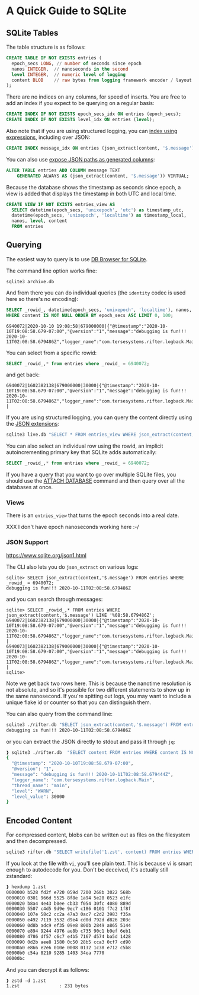 # A Quick Guide to SQLite

## SQLite Tables

The table structure is as follows:

```sql
CREATE TABLE IF NOT EXISTS entries (
  epoch_secs LONG, // number of seconds since epoch
  nanos INTEGER,  // nanoseconds in the second
  level INTEGER,  // numeric level of logging
  content BLOB    // raw bytes from logging framework encoder / layout
);
```

There are no indices on any columns, for speed of inserts.  You are free to add an index if you expect to be querying on a regular basis:

```sql
CREATE INDEX IF NOT EXISTS epoch_secs_idx ON entries (epoch_secs);
CREATE INDEX IF NOT EXISTS level_idx ON entries (level);
```

Also note that if you are using structured logging, you can [index using expressions](https://www.sqlite.org/expridx.html), including over JSON:

```sql
CREATE INDEX message_idx ON entries (json_extract(content, '$.message') COLLATE NOCASE);
```

You can also use [expose JSON paths as generated columns](https://dgl.cx/2020/06/sqlite-json-support):

```sql
ALTER TABLE entries ADD COLUMN message TEXT
    GENERATED ALWAYS AS (json_extract(content, '$.message')) VIRTUAL;
```

Because the database shows the timestamp as seconds since epoch, a view is added that displays the timestamp in both UTC and local time.

```sql
CREATE VIEW IF NOT EXISTS entries_view AS
  SELECT datetime(epoch_secs, 'unixepoch', 'utc') as timestamp_utc,
  datetime(epoch_secs, 'unixepoch', 'localtime') as timestamp_local,
  nanos, level, content
  FROM entries
```

## Querying

The easiest way to query is to use [DB Browser for SQLite](https://sqlitebrowser.org/).

The command line option works fine:

```
sqlite3 archive.db
```

And from there you can do individual queries (the `identity` codec is used here so there's no
 encoding):

```sql
SELECT _rowid_, datetime(epoch_secs, 'unixepoch', 'localtime'), nanos, content FROM entries
WHERE content IS NOT NULL ORDER BY epoch_secs ASC LIMIT 0, 100;
```

```
6940072|2020-10-10 19:08:58|679000000|{"@timestamp":"2020-10-10T19:08:58.679-07:00","@version":"1","message":"debugging is fun!!! 2020-10-11T02:08:58.679486Z","logger_name":"com.tersesystems.rifter.logback.Main","thread_name":"main","level":"WARN","level_value":30000}
```

You can select from a specific rowid:

```sql
SELECT _rowid_,* from entries where _rowid_ = 6940072;
```

and get back:

```
6940072|1602382138|679000000|30000|{"@timestamp":"2020-10-10T19:08:58.679-07:00","@version":"1","message":"debugging is fun!!! 2020-10-11T02:08:58.679486Z","logger_name":"com.tersesystems.rifter.logback.Main","thread_name":"main","level":"WARN","level_value":30000}
|
```

If you are using structured logging, you can query the content directly using the [JSON
 extensions](https://www.sqlite.org/json1.html):

```bash
sqlite3 live.db "SELECT * FROM entries_view WHERE json_extract(content, '$.message') LIKE 'warning%' LIMIT 1"
```

You can also select an individual row using the rowid, an implicit autoincrementing primary key that SQLite adds automatically:

```sql
SELECT _rowid_,* from entries where _rowid_ = 6940072;
```

If you have a query that you want to go over multiple SQLite files, you should use the [ATTACH DATABASE](https://www.sqlite.org/lang_attach.html) command and then query over all the databases at once.

### Views

There is an `entries_view` that turns the epoch seconds into a real date.

XXX I don't have epoch nanoseconds working here :-/

### JSON Support

https://www.sqlite.org/json1.html

The CLI also lets you do `json_extract` on various logs:

```
sqlite> SELECT json_extract(content,'$.message') FROM entries WHERE _rowid_ = 6940072;
debugging is fun!!! 2020-10-11T02:08:58.679486Z
```

and you can search through messages:

```
sqlite> SELECT _rowid_,* FROM entries WHERE json_extract(content,'$.message') LIKE '%08:58.679486Z';
6940072|1602382138|679000000|30000|{"@timestamp":"2020-10-10T19:08:58.679-07:00","@version":"1","message":"debugging is fun!!! 2020-10-11T02:08:58.679486Z","logger_name":"com.tersesystems.rifter.logback.Main","thread_name":"main","level":"WARN","level_value":30000}
|
6940073|1602382138|679000000|30000|{"@timestamp":"2020-10-10T19:08:58.679-07:00","@version":"1","message":"debugging is fun!!! 2020-10-11T02:08:58.679486Z","logger_name":"com.tersesystems.rifter.logback.Main","thread_name":"main","level":"WARN","level_value":30000}
|
sqlite>
```

Note we get back two rows here.  This is because the nanotime resolution is not absolute, and so it's possible for two different statements to show up in the same nanosecond.  If you're spitting out logs, you may want to include a unique flake id or counter so that you can distinguish them.

You can also query from the command line:

```bash
sqlite3 ./rifter.db "SELECT json_extract(content,'$.message') FROM entries WHERE _rowid_ = 6940072"
debugging is fun!!! 2020-10-11T02:08:58.679486Z
```

or you can extract the JSON directly to stdout and pass it through `jq`:

```bash
❱ sqlite3 ./rifter.db  "SELECT content FROM entries WHERE content IS NOT NULL LIMIT 1" | jq
{
  "@timestamp": "2020-10-10T19:08:58.679-07:00",
  "@version": "1",
  "message": "debugging is fun!!! 2020-10-11T02:08:58.679444Z",
  "logger_name": "com.tersesystems.rifter.logback.Main",
  "thread_name": "main",
  "level": "WARN",
  "level_value": 30000
}
```

## Encoded Content

For compressed content, blobs can be written out as files on the filesystem and then decompressed.

```bash
sqlite3 rifter.db "SELECT writefile('1.zst', content) FROM entries WHERE _rowid_ = 1"
```

If you look at the file with `vi`, you'll see plain text.  This is because vi is smart enough to autodecode for you. Don't be deceived, it's actually still zstandard:

```bash
❱ hexdump 1.zst
0000000 b528 fd2f e720 059d 7200 268b 3022 568b
0000010 0301 966d 5525 8f8e 1a94 5e28 0523 e1fc
0000020 b8a4 4e43 b0ee cb33 f054 30fc 4080 889d
0000030 5507 c4d5 9d9e 9ec7 c186 0101 f7c2 1f8f
0000040 107e 58c2 cc2a 47a3 0ac7 c2d2 3983 f35a
0000050 e492 7119 3532 d9e4 cd0d 792d d826 203c
0000060 0d8b adc9 ef35 09e8 800b 2849 a865 5144
0000070 e894 9244 4976 ae8b c735 90c1 b9ef 6eb1
0000080 4786 df57 c6c7 e4b5 7167 d574 ba5d 1428
0000090 0d2b aee8 1580 0c50 28b5 cca3 0cf7 cd90
00000a0 e866 e2e6 010e 0008 0132 1c38 e712 c5b8
00000b0 c54a 8210 9285 1403 34ea 7770
00000bc
```

And you can decrypt it as follows:

```
❱ zstd -d 1.zst
1.zst               : 231 bytes
```

